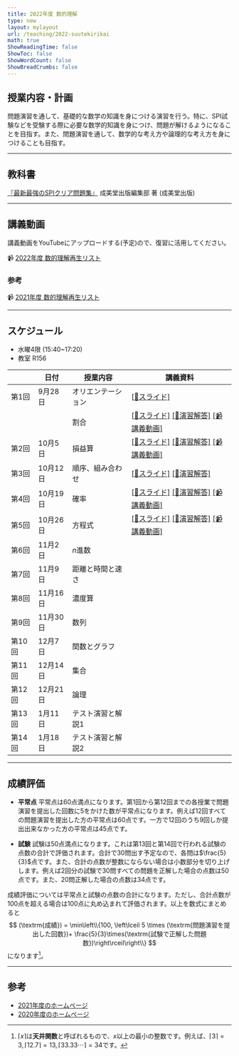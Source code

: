 ```yaml
---
title: 2022年度 数的理解
type: new
layout: mylayout
url: /teaching/2022-suutekirikai
math: true
ShowReadingTime: false
ShowToc: false
ShowWordCount: false
ShowBreadCrumbs: false
---
```


## 授業内容・計画

問題演習を通して、基礎的な数学の知識を身につける演習を行う。特に、SPI試験などを受験する際に必要な数学的知識を身につけ、問題が解けるようになることを目指す。また、問題演習を通して、数学的な考え方や論理的な考え方を身につけることも目指す。

---

## 教科書

[『最新最強のSPIクリア問題集』](https://www.amazon.co.jp/dp/4415234771) 成美堂出版編集部 著 (成美堂出版)

---

## 講義動画

講義動画をYouTubeにアップロードする(予定)ので、復習に活用してください。

📹 [2022年度 数的理解再生リスト](https://www.youtube.com/playlist?list=PLftVC1HKmsDM65-VHgNu2Me-0DsaOaOl4)

### 参考
📹 [2021年度 数的理解再生リスト](https://youtube.com/playlist?list=PLftVC1HKmsDOco6uJxqMBUXoZRF1jfAMK)

---

## スケジュール

* 水曜4限 (15:40~17:20)
* 教室 R156

|| 日付 | 授業内容 | 講義資料 |
|----| ---- | ---- | ---- |
|第1回| 9月28日 | オリエンテーション | [[:green_book:スライド]](intro.pdf) |
|| | 割合 | [[:green_book:スライド]](slide01.pdf) [[:blue_book:演習解答]](ans01.pdf) [[📹 講義動画]](https://youtu.be/fBae_fzTZZs) |
|第2回| 10月5日 | 損益算 | [[:green_book:スライド]](slide02.pdf) [[:blue_book:演習解答]](ans02.pdf) [[📹 講義動画]](https://youtu.be/elwrxxqJsAs) |
|第3回| 10月12日 | 順序、組み合わせ | [[:green_book:スライド]](slide03.pdf) [[:blue_book:演習解答]](ans03.pdf) |
|第4回| 10月19日 | 確率 | [[:green_book:スライド]](slide04.pdf) [[:blue_book:演習解答]](ans04.pdf) [[📹 講義動画]](https://youtu.be/_-N_zrH63v8) |
|第5回| 10月26日 | 方程式 | [[:green_book:スライド]](slide05.pdf) [[:blue_book:演習解答]](ans05.pdf) [[📹 講義動画]]() |
|第6回| 11月2日 | $n$進数 | |
|第7回| 11月9日 | 距離と時間と速さ | |
|第8回| 11月16日 | 濃度算 | |
|第9回| 11月30日 | 数列 | |
|第10回| 12月7日 | 関数とグラフ | |
|第11回| 12月14日 | 集合 | |
|第12回| 12月21日 | 論理 | |
|第13回| 1月11日 | テスト演習と解説1 | |
|第14回| 1月18日 | テスト演習と解説2 | |

---

## 成績評価

- **平常点** 平常点は60点満点になります。第1回から第12回までの各授業で問題演習を提出した回数に5をかけた数が平常点になります。例えば12回すべての問題演習を提出した方の平常点は60点です。一方で12回のうち9回しか提出出来なかった方の平常点は45点です。

- **試験** 試験は50点満点になります。これは第13回と第14回で行われる試験の点数の合計で評価されます。合計で30問出す予定なので、各問は$\frac{5}{3}$点です。また、合計の点数が整数にならない場合は小数部分を切り上げします。例えば2回分の試験で30問すべての問題を正解した場合の点数は50点です。また、20問正解した場合の点数は34点です。

成績評価については平常点と試験の点数の合計になります。ただし、合計点数が100点を超える場合は100点に丸め込まれて評価されます。以上を数式にまとめると
$$ (\textrm{成績}) = \min\left\\{100, \left\lceil 5 \times (\textrm{問題演習を提出した回数})+ \frac{5}{3}\times(\textrm{試験で正解した問題数})\right\rceil\right\\} $$
になります[^ceil]。

---

## 参考

- [2021年度のホームページ](/teaching/2021-suutekirikai/)
- [2020年度のホームページ](/teaching/2020-suutekirikai/)

[^ceil]: $\lceil x\rceil$は**天井関数**と呼ばれるもので、$x$以上の最小の整数です。例えば、$\lceil 3\rceil=3, \lceil 12.7\rceil=13, \lceil 33.33\cdots\rceil=34$です。